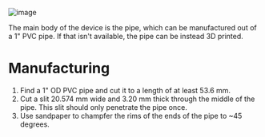![image](https://user-images.githubusercontent.com/75654428/162868678-0dc25c49-32e4-4118-8870-3e28f3f17e98.png)

The main body of the device is the pipe, which can be manufactured out of a 1" PVC pipe. If that isn't available, the pipe can be instead 3D printed.

# Manufacturing

1) Find a 1" OD PVC pipe and cut it to a length of at least 53.6 mm.
2) Cut a slit 20.574 mm wide and 3.20 mm thick through the middle of the pipe. This slit should only penetrate the pipe once.
3) Use sandpaper to champfer the rims of the ends of the pipe to ~45 degrees.

